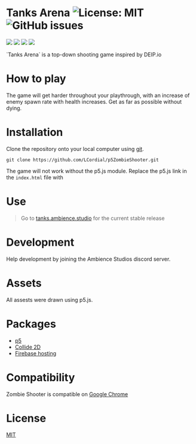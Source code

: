 # Tanks Arena ![License: MIT](https://img.shields.io/badge/license-MIT-brightgreen) ![GitHub issues](https://img.shields.io/github/issues/LCordial/p5ZombieShooter)

<p>
  <img src="https://img.shields.io/badge/-Firebase-FFCA28?style=flat-square&logo=firebase&logoColor=black" />
  <img src="https://img.shields.io/badge/-HTML5-E34F26?style=flat-square&logo=html5&logoColor=white" />
  <img src="https://img.shields.io/badge/-Javascript-F7DF1E?style=flat-square&logo=javascript&logoColor=black" />
  <img src="https://img.shields.io/badge/-Sass-CC6699?style=flat-square&logo=sass&logoColor=white" />
</p>
`Tanks Arena` is a top-down shooting game inspired by DEIP.io

# How to play

The game will get harder throughout your playthrough, with an increase of enemy spawn rate with health increases. Get as far as possible without dying.

# Installation

Clone the repository onto your local computer using [git](https://git-scm.com/).

```
git clone https://github.com/LCordial/p5ZombieShooter.git
```

The game will not work without the p5.js module. Replace the p5.js link in the `index.html` file with

# Use

> Go to [tanks.ambience.studio](https://tanks.ambience.studio/) for the current stable release

# Development

Help development by joining the Ambience Studios discord server.

# Assets

All assests were drawn using p5.js.

# Packages

- [p5](https://p5js.org/)
- [Collide 2D](https://github.com/bmoren/p5.collide2D)
- [Firebase hosting](https://firebase.google.com/)

# Compatibility

Zombie Shooter is compatible on [Google Chrome](https://www.google.com/intl/en_au/chrome/)

# License

[MIT](https://github.com/LCordial/p5ZombieShooter/blob/master/LICENSE)
